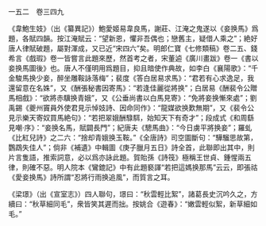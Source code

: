 一五二　卷三四九

《韋鮑生妓》（出《纂異記》）鮑愛姬易韋良馬，謝莊、江淹之鬼遂以《妾换馬》爲題，各賦四韻。按江淹賦云：“望新恩，懼非吾偶也；戀舊主，疑借人乘之”；絶好唐人律賦破題，屬對渾成，又已近“宋四六”矣。明郎仁寶《七修類稿》卷二五、錢希言《戲瑕》卷一皆嘗言此題來歷，然首考之者，宋董逌《廣川畫跋》卷一《書以妾换馬圖後》也。唐人不僅明用爲題目，抑且暗使作典故，如李白《襄陽歌》：“千金駿馬换少妾，醉坐雕鞍詠落梅”；裴度《答白居易求馬》：“君若有心求逸足，我還留意在名姝”，又《酬張秘書因寄馬》：“若逢佳麗從將换”；白居易《酬裴令公贈馬相戲》：“欲將赤驥换青娥”，又《公垂尚書以白馬見寄》：“免將妾换慚來處”；劉禹錫《夔州竇員外使君見示悼妓詩、因命同作》：“龍媒欲换歎無期”，又《裴令公見示樂天寄奴買馬絶句》：“若把翠娥酬騄駬，始知天下有奇才”；段成式《和周繇見嘲·序》：“妾换名馬，賦闢長門”；紀唐夫《驄馬曲》：“今日虜平將换妾”；羅虬《比紅兒詩》之二六：“捨却青娥换玉鞍。”《全唐詩》司空圖斷句：“驊騮思故第，鸚鵡失佳人”；倘非《補遺》中輯圖《庚子臘月五日》詩全首，此聯即出其中，則片言隻語，推索詞意，必以爲亦詠此題。賀貽孫《詩筏》極稱王世貞、鍾惺兩五律，則確不惡。明人院本《鸞鎞記》中有此題褻諢“若把這媽换那馬”云云，即張祜《愛妾换馬》詩所謂“忍將行雨换追風”，而質言之耳。

《梁璟》（出《宣室志》）四人聯句，璟曰：“秋雲輕比絮”，諸葛長史沉吟久之，方續曰：“秋草細同毛”，衆皆笑其遲而拙。按姚合《遊春》：“嫩雲輕似絮，新草細如毛。”